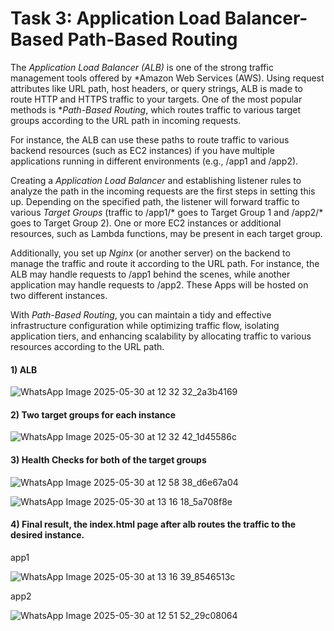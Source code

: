 # Task 3: Application Load Balancer-Based Path-Based Routing

The *Application Load Balancer (ALB)* is one of the strong traffic management tools offered by *Amazon Web Services (AWS). Using request attributes like URL path, host headers, or query strings, ALB is made to route HTTP and HTTPS traffic to your targets. One of the most popular methods is **Path-Based Routing*, which routes traffic to various target groups according to the URL path in incoming requests.

For instance, the ALB can use these paths to route traffic to various backend resources (such as EC2 instances) if you have multiple applications running in different environments (e.g., /app1 and /app2).

Creating a *Application Load Balancer* and establishing listener rules to analyze the path in the incoming requests are the first steps in setting this up. Depending on the specified path, the listener will forward traffic to various *Target Groups* (traffic to /app1/* goes to Target Group 1 and /app2/* goes to Target Group 2). One or more EC2 instances or additional resources, such as Lambda functions, may be present in each target group.

Additionally, you set up *Nginx* (or another server) on the backend to manage the traffic and route it according to the URL path. For instance, the ALB may handle requests to /app1 behind the scenes, while another application may handle requests to /app2. These Apps will be hosted on two different instances.

With *Path-Based Routing*, you can maintain a tidy and effective infrastructure configuration while optimizing traffic flow, isolating application tiers, and enhancing scalability by allocating traffic to various resources according to the URL path.

#### 1) ALB 
![WhatsApp Image 2025-05-30 at 12 32 32_2a3b4169](https://github.com/user-attachments/assets/02484d7c-23f0-49fa-a41c-82786de4cbd3)

#### 2) Two target groups for each instance
![WhatsApp Image 2025-05-30 at 12 32 42_1d45586c](https://github.com/user-attachments/assets/f581eeee-a576-41d8-bafe-9001bc488fe5)

#### 3) Health Checks for both of the target groups 
![WhatsApp Image 2025-05-30 at 12 58 38_d6e67a04](https://github.com/user-attachments/assets/d7d9767a-4a8d-48db-8725-8f03d93e0c51)

![WhatsApp Image 2025-05-30 at 13 16 18_5a708f8e](https://github.com/user-attachments/assets/00261dba-bd33-4338-9f8c-e7b965419e51)

#### 4) Final result, the index.html page after alb routes the traffic to the desired instance.
app1

![WhatsApp Image 2025-05-30 at 13 16 39_8546513c](https://github.com/user-attachments/assets/e9ab8ea0-5188-4698-913a-96398f4674c1)

app2

![WhatsApp Image 2025-05-30 at 12 51 52_29c08064](https://github.com/user-attachments/assets/d2173025-fab7-4fc8-ba0b-c7390e45a3e6)